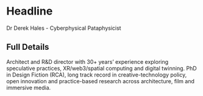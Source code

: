 # Headline

Dr Derek Hales - Cyberphysical Pataphysicist 

## Full Details

Architect and R&D director with 30+ years’ experience exploring speculative practices, XR/web3/spatial computing and digital twinning. PhD in Design Fiction (RCA), long track record in creative-technology policy, open innovation and practice-based research across architecture, film and immersive media.

